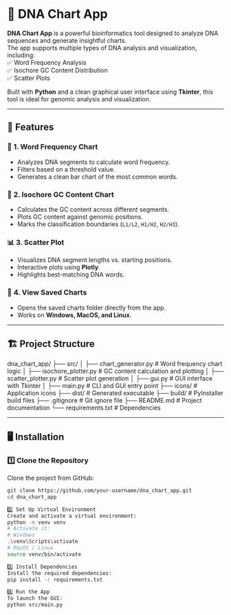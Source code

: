 # 🧬 DNA Chart App

**DNA Chart App** is a powerful bioinformatics tool designed to analyze DNA sequences and generate insightful charts.  
The app supports multiple types of DNA analysis and visualization, including:  
✅ Word Frequency Analysis  
✅ Isochore GC Content Distribution  
✅ Scatter Plots  

Built with **Python** and a clean graphical user interface using **Tkinter**, this tool is ideal for genomic analysis and visualization.

---

## 📌 **Features**
### 🔎 **1. Word Frequency Chart**
- Analyzes DNA segments to calculate word frequency.  
- Filters based on a threshold value.  
- Generates a clean bar chart of the most common words.  

### 🧬 **2. Isochore GC Content Chart**
- Calculates the GC content across different segments.  
- Plots GC content against genomic positions.  
- Marks the classification boundaries (`L1/L2`, `H1/H2`, `H2/H3`).  

### 📊 **3. Scatter Plot**
- Visualizes DNA segment lengths vs. starting positions.  
- Interactive plots using **Plotly**.  
- Highlights best-matching DNA words.  

### 🎯 **4. View Saved Charts**
- Opens the saved charts folder directly from the app.  
- Works on **Windows, MacOS, and Linux**.  

---

## 🏗️ **Project Structure**
dna_chart_app/ ├── src/ │ ├── chart_generator.py # Word frequency chart logic │ ├── isochore_plotter.py # GC content calculation and plotting │ ├── scatter_plotter.py # Scatter plot generation │ ├── gui.py # GUI interface with Tkinter │ ├── main.py # CLI and GUI entry point ├── icons/ # Application icons ├── dist/ # Generated executable ├── build/ # PyInstaller build files ├── .gitignore # Git ignore file ├── README.md # Project documentation └── requirements.txt # Dependencies


---

## 🖥️ **Installation**
### 1️⃣ **Clone the Repository**
Clone the project from GitHub:
```bash
git clone https://github.com/your-username/dna_chart_app.git
cd dna_chart_app

2️⃣ Set Up Virtual Environment
Create and activate a virtual environment:
python -m venv venv
# Activate it:
# Windows
.\venv\Scripts\activate
# MacOS / Linux
source venv/bin/activate

3️⃣ Install Dependencies
Install the required dependencies:
pip install -r requirements.txt

4️⃣ Run the App
To launch the GUI:
python src/main.py

